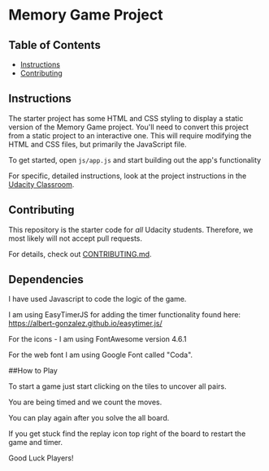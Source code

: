 # Memory Game Project

## Table of Contents

* [Instructions](#instructions)
* [Contributing](#contributing)

## Instructions

The starter project has some HTML and CSS styling to display a static version of the Memory Game project. You'll need to convert this project from a static project to an interactive one. This will require modifying the HTML and CSS files, but primarily the JavaScript file.

To get started, open `js/app.js` and start building out the app's functionality

For specific, detailed instructions, look at the project instructions in the [Udacity Classroom](https://classroom.udacity.com/me).

## Contributing

This repository is the starter code for _all_ Udacity students. Therefore, we most likely will not accept pull requests.

For details, check out [CONTRIBUTING.md](CONTRIBUTING.md).

## Dependencies

I have used Javascript to code the logic of the game.

I am using EasyTimerJS for adding the timer functionality found here: https://albert-gonzalez.github.io/easytimer.js/

For the icons - I am using FontAwesome version 4.6.1

For the web font I am using Google Font called "Coda".

##How to Play

To start a game just start clicking on the tiles to uncover all pairs.

You are being timed and we count the moves.

You can play again after you solve the all board.

If you get stuck find the replay icon top right of the board to restart the game and timer.

Good Luck Players!
